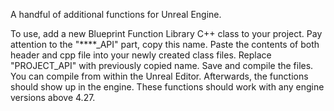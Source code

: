 A handful of additional functions for Unreal Engine.

To use, add a new Blueprint Function Library C++ class to your project. Pay attention to the "****_API" part, copy this name. Paste the contents of both header and cpp file into your newly created class files. Replace "PROJECT_API" with previously copied name. Save and compile the files. You can compile from within the Unreal Editor. Afterwards, the functions should show up in the engine.
These functions should work with any engine versions above 4.27.
